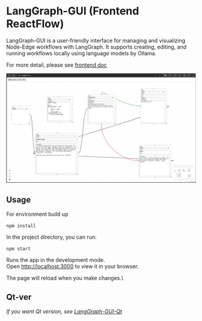# LangGraph-GUI (Frontend ReactFlow)

LangGraph-GUI is a user-friendly interface for managing and visualizing Node-Edge workflows with LangGraph. It supports creating, editing, and running workflows locally using language models by Ollama.

For more detail, please see [frontend doc](https://langgraph-gui.github.io/Frontend/)

![LangGraph-GUI](cover.webp)

## Usage
For environment build up

```
npm install
```

In the project directory, you can run:
```
npm start
```
Runs the app in the development mode.\
Open [http://localhost:3000](http://localhost:3000) to view it in your browser.

The page will reload when you make changes.\

## Qt-ver

*If you want Qt version, see [LangGraph-GUI-Qt](https://github.com/LangGraph-GUI/LangGraph-GUI-Qt)*
